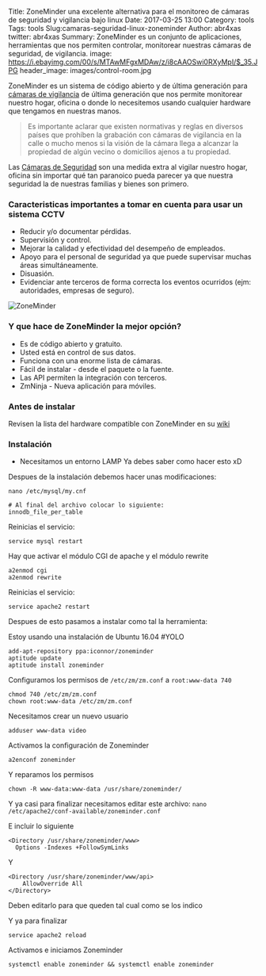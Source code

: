 Title: ZoneMinder una excelente alternativa para el monitoreo de cámaras de seguridad y vigilancia bajo linux
Date: 2017-03-25 13:00
Category: tools
Tags: tools
Slug:camaras-seguridad-linux-zoneminder
Author: abr4xas
twitter: abr4xas
Summary: ZoneMinder es un conjunto de aplicaciones, herramientas que nos permiten controlar, monitorear nuestras cámaras de seguridad, de vigilancia.
image: https://i.ebayimg.com/00/s/MTAwMFgxMDAw/z/i8cAAOSwi0RXyMpI/$_35.JPG
header_image: images/control-room.jpg

ZoneMinder es un sistema de código abierto y de última generación para <a href="http://www.eviterobos.es" target="_blank">cámaras de vigilancia</a> de última generación que nos permite monitorear nuestro hogar, oficina o donde lo necesitemos usando cualquier hardware que tengamos en nuestras manos.


> Es importante aclarar que existen normativas y reglas en diversos países que prohíben la grabación con cámaras de vigilancia en la calle o mucho menos si la visión de la cámara llega a alcanzar la propiedad de algún vecino o domicilios ajenos a tu propiedad.


Las <a href="http://www.eviterobos.es" target="_blank">Cámaras de Seguridad</a> son una medida extra al vigilar nuestro hogar, oficina sin importar qué tan paranoico pueda parecer ya que nuestra seguridad la de nuestras familias y bienes son primero.

### Caracteristicas importantes a tomar en cuenta para usar un sistema CCTV

* Reducir y/o documentar pérdidas.
* Supervisión y control.
* Mejorar la calidad y efectividad del desempeño de empleados.
* Apoyo para el personal de seguridad ya que puede supervisar muchas áreas simultáneamente.
* Disuasión.
* Evidenciar ante terceros de forma correcta los eventos ocurridos (ejm: autoridades, empresas de seguro).


![ZoneMinder](https://wiki.contribs.org/images/thumb/c/c6/Zoneminder.png/250px-Zoneminder.png)

### Y que hace de ZoneMinder la mejor opción?

* Es de código abierto y gratuito.
* Usted está en control de sus datos.
* Funciona con una enorme lista de cámaras.
* Fácil de instalar - desde el paquete o la fuente.
* Las API permiten la integración con terceros.
* ZmNinja - Nueva aplicación para móviles.

### Antes de instalar 

Revisen la lista del hardware compatible con ZoneMinder en su <a href="http://www.zoneminder.com/wiki/index.php/Supported_hardware" target="_blank">wiki</a>

### Instalación

* Necesitamos un entorno LAMP
Ya debes saber como hacer esto xD

Despues de la instalación debemos hacer unas modificaciones:

```
nano /etc/mysql/my.cnf

# Al final del archivo colocar lo siguiente:
innodb_file_per_table
```
Reinicias el servicio:

`service mysql restart`

Hay que activar el módulo CGI de apache y el módulo rewrite

```
a2enmod cgi
a2enmod rewrite
```

Reinicias el servicio:

`service apache2 restart`

Despues de esto pasamos a instalar como tal la herramienta:

Estoy usando una instalación de Ubuntu 16.04 #YOLO

```
add-apt-repository ppa:iconnor/zoneminder
aptitude update
aptitude install zoneminder
```

Configuramos los permisos de `/etc/zm/zm.conf` a `root:www-data 740`

```
chmod 740 /etc/zm/zm.conf
chown root:www-data /etc/zm/zm.conf
```

Necesitamos crear un nuevo usuario

`adduser www-data video`

Activamos la configuración de Zoneminder

`a2enconf zoneminder`

Y reparamos los permisos

`chown -R www-data:www-data /usr/share/zoneminder/`

Y ya casi para finalizar necesitamos editar este archivo: 
`nano /etc/apache2/conf-available/zoneminder.conf`

E incluir lo siguiente

```
<Directory /usr/share/zoneminder/www>
  Options -Indexes +FollowSymLinks
```

Y 

```
<Directory /usr/share/zoneminder/www/api>
    AllowOverride All
</Directory>
```

Deben editarlo para que queden tal cual como se los indico

Y ya para finalizar

`service apache2 reload`

Activamos e iniciamos Zoneminder

`systemctl enable zoneminder && systemctl enable zoneminder`

